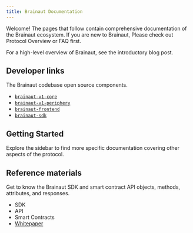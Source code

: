 ```yaml
---
title: Brainaut Documentation
---
```


Welcome! The pages that follow contain comprehensive documentation of the Brainaut ecosystem. If you are new to Brainaut, Please check out <Link to="/docs/v1/protocol-overview/how-brainaut-works/">Protocol Overview</Link> or <Link to="/docs/v1/faq">FAQ</Link> first.

For a high-level overview of Brainaut, see the <Link to='/blog/'>introductory blog post</Link>.

## Developer links

The Brainaut codebase open source components.

- [`brainaut-v1-core`](https://github.com/Brainaut/brainaut-v1-core)
- [`brainaut-v1-periphery`](https://github.com/Brainaut/Brainaut-V1-Periphery)
- [`brainaut-frontend`](https://github.com/Brainaut/brainaut-org)
- [`brainaut-sdk`](https://github.com/Brainaut/sdk)


## Getting Started

<Wizard />

Explore the sidebar to find more specific documentation covering other aspects of the protocol.


## Reference materials

Get to know the Brainaut SDK and smart contract API objects, methods, attributes, and responses.

- <Link to="/docs/v1/SDK/getting-started/">SDK</Link>
- <Link to="/docs/v1/API/overview">API</Link>
- <Link to="/docs/v1/smart-contracts/factory">Smart Contracts</Link>
- [Whitepaper](#)

